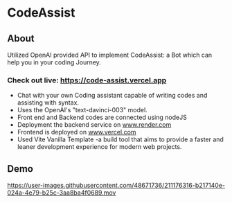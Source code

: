 # CodeAssist
## About
Utilized OpenAI provided API to implement CodeAssist: a Bot which can help you in your coding Journey.
### Check out live: https://code-assist.vercel.app
- Chat with your own Coding assistant capable of writing codes and assisting with syntax. <br>
- Uses the OpenAI's "text-davinci-003" model.<br>
- Front end and Backend codes are connected using nodeJS<br>
- Deployment the backend service on www.render.com<br>
- Frontend is deployed on www.vercel.com<br>
- Used Vite Vanilla Template -a build tool that aims to provide a faster and leaner development experience for modern web projects.<br>

## Demo

https://user-images.githubusercontent.com/48671736/211176316-b217140e-024a-4e79-b25c-3aa8ba4f0689.mov



